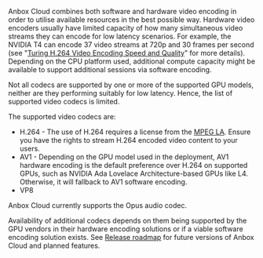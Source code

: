 Anbox Cloud combines both software and hardware video encoding in order to utilise available resources in the best possible way. Hardware video encoders usually have limited capacity of how many simultaneous video streams they can encode for low latency scenarios. For example, the NVIDIA T4 can encode 37 video streams at 720p and 30 frames per second (see "[Turing H.264 Video Encoding Speed and Quality](https://devblogs.nvidia.com/turing-h264-video-encoding-speed-and-quality/)" for more details). Depending on the CPU platform used, additional compute capacity might be available to support additional sessions via software encoding.

Not all codecs are supported by one or more of the supported GPU models, neither are they performing suitably for low latency. Hence, the list of supported video codecs is limited.

The supported video codecs are:

 * H.264 - The use of H.264 requires a license from the [MPEG LA](https://www.mpegla.com/). Ensure you have the rights to stream H.264 encoded video content to your users.
 * AV1 - Depending on the GPU model used in the deployment, AV1 hardware encoding is the default preference over H.264 on supported GPUs, such as NVIDIA Ada Lovelace Architecture-based GPUs like L4. Otherwise, it will fallback to AV1 software encoding.
 * VP8

Anbox Cloud currently supports the Opus audio codec.

Availability of additional codecs depends on them being supported by the GPU vendors in their hardware encoding solutions or if a viable software encoding solution exists. See [Release roadmap](https://discourse.ubuntu.com/t/19359) for future versions of Anbox Cloud and planned features.
